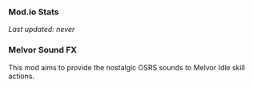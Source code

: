### Mod.io Stats
<!-- MODIO:START -->
_Last updated: never_
<!-- MODIO:END -->

### Melvor Sound FX
This mod aims to provide the nostalgic OSRS sounds to Melvor Idle skill actions.


